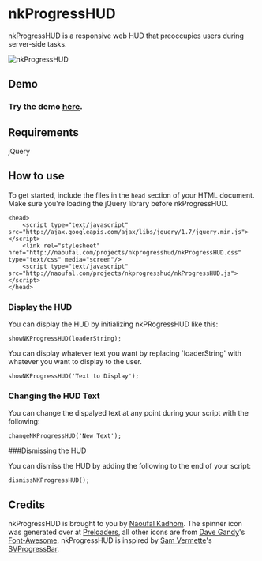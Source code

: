 nkProgressHUD
=============

nkProgressHUD is a responsive web HUD that preoccupies users during server-side tasks.

![nkProgressHUD](http://naoufal.com/projects/nkprogresshud/screens/nkProgressHUD-screen-1.png)

Demo
----------
### Try the demo [here](http://naoufal.com/projects/nkprogresshud/).

Requirements
----------
jQuery

How to use
----------

To get started, include the files in the `head` section of your HTML document.  Make sure you're loading the jQuery library before nkProgressHUD.

    <head>
        <script type="text/javascript" src="http://ajax.googleapis.com/ajax/libs/jquery/1.7/jquery.min.js"></script>
        <link rel="stylesheet" href="http://naoufal.com/projects/nkprogresshud/nkProgressHUD.css" type="text/css" media="screen"/>
        <script type="text/javascript" src="http://naoufal.com/projects/nkprogresshud/nkProgressHUD.js"></script>
    </head>

### Display the HUD

You can display the HUD by initializing nkPRogressHUD like this:

    showNKProgressHUD(loaderString);

You can display whatever text you want by replacing `loaderString' with whatever you want to display to the user.

    showNKProgressHUD('Text to Display');

### Changing the HUD Text

You can change the dispalyed text at any point during your script with the following:

    changeNKProgressHUD('New Text');

###Dismissing the HUD

You can dismiss the HUD by adding the following to the end of your script:

    dismissNKProgressHUD();


## Credits

nkProgressHUD is brought to you by [Naoufal Kadhom](https://twitter.com/naoufal). The spinner icon was generated over at [Preloaders](http://preloaders.net/), all other icons are from [Dave Gandy](https://github.com/davegandy)'s [Font-Awesome](http://fortawesome.github.com/Font-Awesome/). nkProgressHUD is inspired by [Sam Vermette](http://samvermette.com)'s [SVProgressBar](https://github.com/samvermette/SVProgressHUD).